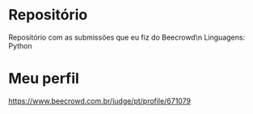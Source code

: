 # Repositório
Repositório com as submissões que eu fiz do Beecrowd\n
Linguagens: Python

# Meu perfil
https://www.beecrowd.com.br/judge/pt/profile/671079
